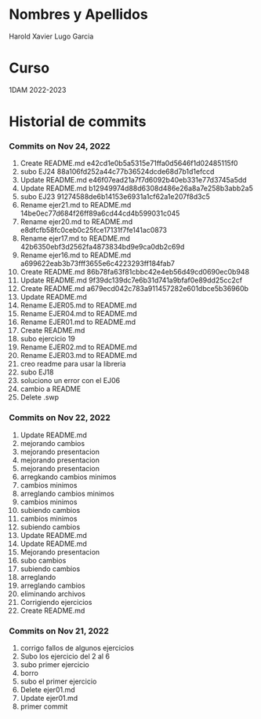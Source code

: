 # Nombres y Apellidos

Harold Xavier Lugo Garcia

# Curso

1DAM 2022-2023

# Historial de commits

### Commits on Nov 24, 2022

1. Create README.md
e42cd1e0b5a5315e71ffa0d5646f1d02485115f0
2. subo EJ24
88a106fd252a44c77b36524dcde68d7b1d1efccd
3. Update README.md
e46f07ead21a7f7d6092b40eb331e77d3745a5dd
4. Update README.md
b12949974d88d6308d486e26a8a7e258b3abb2a5
5. subo EJ23
91274588de6b14153e6931a1cf62a1e207f8d3c5
6. Rename ejer21.md to README.md
14be0ec77d684f26ff89a6cd44cd4b599031c045
7. Rename ejer20.md to README.md
e8dfcfb58fc0ceb0c25fce17131f7fe141ac0873
8. Rename ejer17.md to README.md
42b6350ebf3d2562fa4873834bd9e9ca0db2c69d
9. Rename ejer16.md to README.md
a699622eab3b73fff3655e6c4223293ff184fab7
10. Create README.md
86b78fa63f81cbbc42e4eb56d49cd0690ec0b948
11. Update README.md
9f39dc139dc7e6b31d741a9bfaf0e89dd25cc2cf
12. Create README.md
a679ecd042c783a911457282e601dbce5b36960b
13. Update README.md
14. Rename EJER05.md to README.md
15. Rename EJER04.md to README.md
16. Rename EJER01.md to README.md
17. Create README.md
18. subo ejercicio 19
19. Rename EJER02.md to README.md
20. Rename EJER03.md to README.md
21. creo readme para usar la libreria
22. subo EJ18
23. soluciono un error con el EJ06
24. cambio a README
25. Delete .swp

### Commits on Nov 22, 2022

1. Update README.md
2. mejorando cambios
3. mejorando presentacion
4. mejorando presentacion
5. mejorando presentacion
6. arregkando cambios minimos
7. cambios minimos
8. arreglando cambios minimos
9. cambios minimos
10. subiendo cambios
11. cambios minimos
12. subiendo cambios
13. Update README.md
14. Update README.md
15. Mejorando presentacion
16. subo cambios
17. subiendo cambios
18. arreglando
19. arreglando cambios
20. eliminando archivos
21. Corrigiendo ejercicios
22. Create README.md

### Commits on Nov 21, 2022
1. corrigo fallos de algunos ejercicios
2. Subo los ejercicio del 2 al 6
3. subo primer ejercicio
4. borro
5. subo el primer ejercicio
6. Delete ejer01.md
7. Update ejer01.md
8. primer commit
